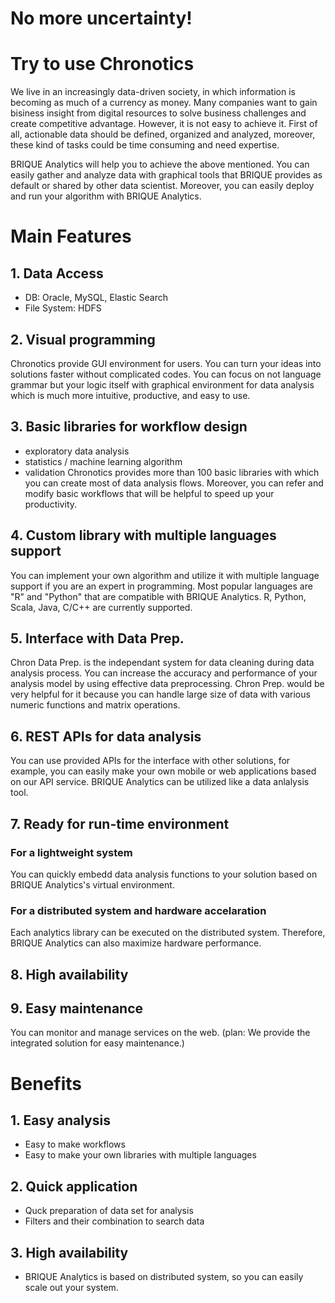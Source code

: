 # No more uncertainty!

# Try to use Chronotics
We live in an increasingly data-driven society, in which information is becoming as much of a currency as money. Many companies want to gain bisiness insight from digital resources to solve business challenges and create competitive advantage. 
However, it is not easy to achieve it. First of all, actionable data should be defined, organized and analyzed, moreover, these kind of tasks could be time consuming and need expertise.

BRIQUE Analytics will help you to achieve the above mentioned. You can easily gather and analyze data with graphical tools that BRIQUE provides as default or shared by other data scientist. Moreover, you can easily deploy and run your algorithm with BRIQUE Analytics.

# Main Features
## 1. Data Access
 - DB: Oracle, MySQL, Elastic Search
 - File System: HDFS
## 2. Visual programming
Chronotics provide GUI environment for users. You can turn your ideas into solutions faster without complicated codes. You can focus on not language grammar but your logic itself with graphical environment for data analysis which is much more intuitive, productive, and easy to use.
## 3. Basic libraries for workflow design
 - exploratory data analysis
 - statistics / machine learning algorithm
 - validation
Chronotics provides more than 100 basic libraries with which you can create most of data analysis flows. Moreover, you can refer and modify basic workflows that will be helpful to speed up your productivity.
## 4. Custom library with multiple languages support
You can implement your own algorithm and utilize it with multiple language support if you are an expert in programming. Most popular languages are "R" and "Python" that are compatible with BRIQUE Analytics. R, Python, Scala, Java, C/C++ are currently supported.
## 5. Interface with Data Prep.
Chron Data Prep. is the independant system for data cleaning during data analysis process. You can increase the accuracy and performance of your analysis model by using effective data preprocessing. Chron Prep. would be very helpful for it because you can handle large size of data with various numeric functions and matrix operations.
## 6. REST APIs for data analysis
You can use provided APIs for the interface with other solutions, for example, you can easily make your own mobile or web applications based on our API service. BRIQUE Analytics can be utilized like a data anlalysis tool.
## 7. Ready for run-time environment
### For a lightweight system
You can quickly embedd data analysis functions to your solution based on BRIQUE Analytics's virtual environment.
### For a distributed system and hardware accelaration
Each analytics library can be executed on the distributed system. Therefore, BRIQUE Analytics can also maximize hardware performance. 
## 8. High availability
## 9. Easy maintenance
You can monitor and manage services on the web. (plan: We provide the integrated solution for easy maintenance.)

# Benefits
## 1. Easy analysis
 - Easy to make workflows
 - Easy to make your own libraries with multiple languages
## 2. Quick application
 - Quck preparation of data set for analysis
 - Filters and their combination to search data
## 3. High availability
 - BRIQUE Analytics is based on distributed system, so you can easily scale out your system.
